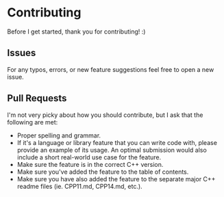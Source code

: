 # Contributing
Before I get started, thank you for contributing! :)

## Issues
For any typos, errors, or new feature suggestions feel free to open a new issue.

## Pull Requests
I'm not very picky about how you should contribute, but I ask that the following are met:
* Proper spelling and grammar.
* If it's a language or library feature that you can write code with, please provide an
example of its usage. An optimal submission would also include a short real-world use case for the feature.
* Make sure the feature is in the correct C++ version.
* Make sure you've added the feature to the table of contents.
* Make sure you have also added the feature to the separate major C++ readme files (ie. CPP11.md, CPP14.md, etc.).
